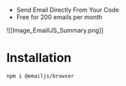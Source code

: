 -  Send Email Directly From Your Code
- Free for 200 emails per month

![[Image_EmailIJS_Summary.png]]

# Installation

```bash
npm i @emailjs/browser
```